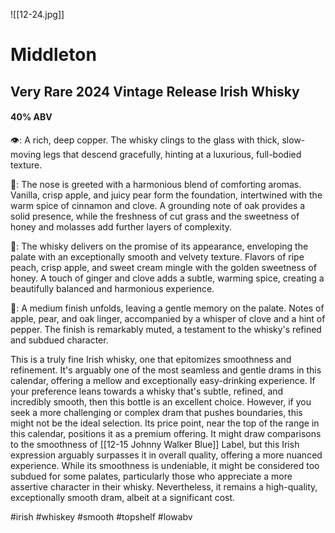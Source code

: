 ![[12-24.jpg]]
# Middleton
## Very Rare 2024 Vintage Release Irish Whisky
#### 40% ABV
👁: A rich, deep copper. The whisky clings to the glass with thick, slow-moving legs that descend gracefully, hinting at a luxurious, full-bodied texture.

👃: The nose is greeted with a harmonious blend of comforting aromas. Vanilla, crisp apple, and juicy pear form the foundation, intertwined with the warm spice of cinnamon and clove. A grounding note of oak provides a solid presence, while the freshness of cut grass and the sweetness of honey and molasses add further layers of complexity.

👅: The whisky delivers on the promise of its appearance, enveloping the palate with an exceptionally smooth and velvety texture. Flavors of ripe peach, crisp apple, and sweet cream mingle with the golden sweetness of honey. A touch of ginger and clove adds a subtle, warming spice, creating a beautifully balanced and harmonious experience.

🏁: A medium finish unfolds, leaving a gentle memory on the palate. Notes of apple, pear, and oak linger, accompanied by a whisper of clove and a hint of pepper. The finish is remarkably muted, a testament to the whisky's refined and subdued character.

This is a truly fine Irish whisky, one that epitomizes smoothness and refinement. It's arguably one of the most seamless and gentle drams in this calendar, offering a mellow and exceptionally easy-drinking experience. If your preference leans towards a whisky that's subtle, refined, and incredibly smooth, then this bottle is an excellent choice. However, if you seek a more challenging or complex dram that pushes boundaries, this might not be the ideal selection. Its price point, near the top of the range in this calendar, positions it as a premium offering. It might draw comparisons to the smoothness of [[12-15 Johnny Walker Blue]] Label, but this Irish expression arguably surpasses it in overall quality, offering a more nuanced experience. While its smoothness is undeniable, it might be considered too subdued for some palates, particularly those who appreciate a more assertive character in their whisky. Nevertheless, it remains a high-quality, exceptionally smooth dram, albeit at a significant cost.

#irish #whiskey #smooth #topshelf #lowabv 